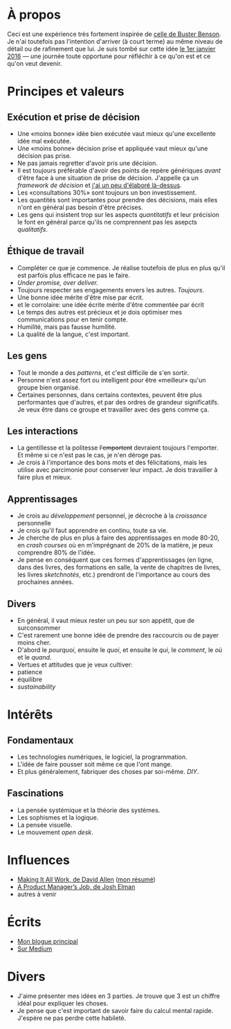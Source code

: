 # À propos

Ceci est une expérience très fortement inspirée de [celle de Buster Benson](https://github.com/busterbenson/public/blob/master/Codex.md). Je n'ai toutefois pas l'intention d'arriver (à court terme) au même niveau de détail ou de rafinement que lui. Je suis tombé sur cette idée [le 1er janvier 2016](https://twitter.com/christianroy/status/683031382549999616) &mdash; une journée toute opportune pour réfléchir à ce qu'on est et ce qu'on veut devenir.

# Principes et valeurs

## Exécution et prise de décision

* Une «moins bonne» idée bien exécutée vaut mieux qu'une excellente idée mal exécutée.
* Une «moins bonne» décision prise et appliquée vaut mieux qu'une décision pas prise.
* Ne pas jamais regretter d'avoir pris une décision.
* Il est toujours préférable d'avoir des points de repère génériques _avant_ d'être face à une situation de prise de décision. J'appelle ça un _framework de décision_ et [j'ai un peu d'élaboré là-dessus](https://medium.com/@christian_roy/des-outils-pour-d%C3%A9cider-bfb0afd53e62#.e1pidhbgm).
* Les «consultations 30%» sont toujours un bon investissement.
* Les quantités sont importantes pour prendre des décisions, mais elles n'ont en général pas besoin d'être précises.
* Les gens qui insistent trop sur les aspects _quantitatifs_ et leur précision le font en général parce qu'ils ne comprennent pas les asepcts _qualitatifs_.

## Éthique de travail

* Compléter ce que je commence. Je réalise toutefois de plus en plus qu'il est parfois plus efficace ne pas le faire.
* _Under promise, over deliver._
* Toujours respecter ses engagements envers les autres. _Toujours_.
* Une bonne idée mérite d'être mise par écrit.
 * et le corrolaire: une idée écrite mérite d'être commentée par écrit
* Le temps des autres est précieux et je dois optimiser mes communications pour en tenir compte.
* Humilité, mais pas fausse humilité.
* La qualité de la langue, c'est important.

## Les gens

* Tout le monde a des _patterns_, et c'est difficile de s'en sortir.
* Personne n'est assez fort ou intelligent pour être «meilleur» qu'un groupe bien organisé.
* Certaines personnes, dans certains contextes, peuvent être plus performantes que d'autres, et par des ordres de grandeur significatifs. Je veux être dans ce groupe et travailler avec des gens comme ça.

## Les interactions

* La gentillesse et la politesse ~~l'emportent~~ devraient toujours l'emporter. Et même si ce n'est pas le cas, je n'en déroge pas.
* Je crois à l'importance des bons mots et des félicitations, mais les utilise avec parcimonie pour conserver leur impact. Je dois travailler à faire plus et mieux.

## Apprentissages

* Je crois au _développement_ personnel, je décroche à la _croissance_ personnelle
* Je crois qu'il faut apprendre en continu, toute sa vie.
* Je cherche de plus en plus à faire des apprentissages en mode 80-20, en _crash courses_ où en m'imprégnant de 20% de la matière, je peux comprendre 80% de l'idée.
 * Je pense en conséquent que ces formes d'apprentissages (en ligne, dans des livres, des formations en salle, la vente de chapitres de livres, les livres _sketchnotés_, etc.) prendront de l'importance au cours des prochaines années.

## Divers

* En général, il vaut mieux rester un peu sur son appétit, que de surconsommer
* C'est rarement une bonne idée de prendre des raccourcis ou de payer moins cher.
* D'abord le _pourquoi_, ensuite le _quoi_, et ensuite le _qui_, le _comment_, le _où_ et le _quand_.
* Vertues et attitudes que je veux cultiver:
 * patience
 * équilibre
 * _sustainability_


# Intérêts

## Fondamentaux

* Les technologies numériques, le logiciel, la programmation.
* L'idée de faire pousser soit même ce que l'ont mange.
* Et plus généralement, fabriquer des choses par soi-même. _DIY_.

## Fascinations

* La pensée systémique et la théorie des systèmes.
* Les sophismes et la logique.
* La pensée visuelle.
* Le mouvement _open desk_.

# Influences

* [Making It All Work, de David Allen](https://gtdconnect.com/store/product.php?productid=16593&cat=3&page=) ([mon résumé](http://christianroy.tumblr.com/post/340113188/les-10-concepts-derri%C3%A8re-lapproche-gtd))
* [A Product Manager’s Job, de Josh Elman](https://medium.com/@joshelman/a-product-managers-job-63c09a43d0ec#.ajh5gx26k)
* autres à venir

# Écrits

* [Mon blogue principal](http://christianroy.tumblr.com/)
* [Sur Medium](https://medium.com/@christian_roy)

# Divers

* J'aime présenter mes idées en 3 parties. Je trouve que 3 est un chiffre idéal pour expliquer les choses.
* Je pense que c'est important de savoir faire du calcul mental rapide. J'espère ne pas perdre cette habileté.
